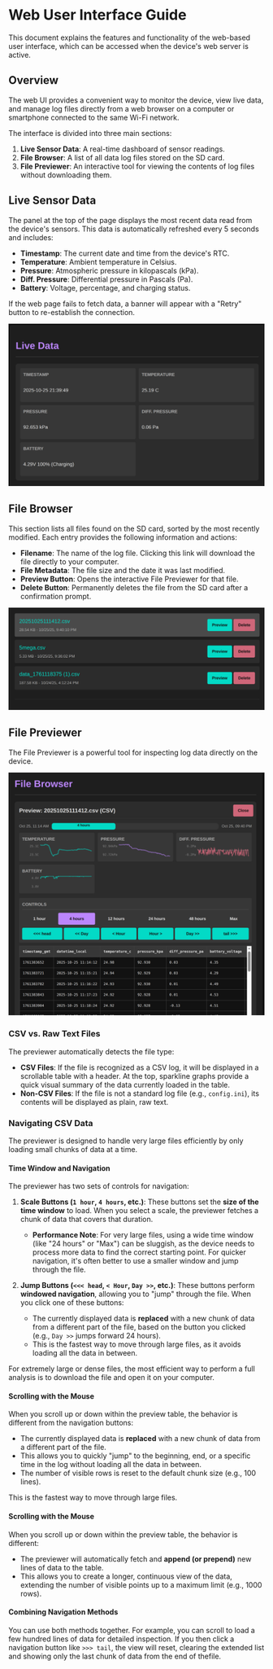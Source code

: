 # Web User Interface Guide

This document explains the features and functionality of the web-based user interface, which can be accessed when the device's web server is active.

## Overview

The web UI provides a convenient way to monitor the device, view live data, and manage log files directly from a web browser on a computer or smartphone connected to the same Wi-Fi network.

The interface is divided into three main sections:
1.  **Live Sensor Data**: A real-time dashboard of sensor readings.
2.  **File Browser**: A list of all data log files stored on the SD card.
3.  **File Previewer**: An interactive tool for viewing the contents of log files without downloading them.

## Live Sensor Data

The panel at the top of the page displays the most recent data read from the device's sensors. This data is automatically refreshed every 5 seconds and includes:

*   **Timestamp**: The current date and time from the device's RTC.
*   **Temperature**: Ambient temperature in Celsius.
*   **Pressure**: Atmospheric pressure in kilopascals (kPa).
*   **Diff. Pressure**: Differential pressure in Pascals (Pa).
*   **Battery**: Voltage, percentage, and charging status.

If the web page fails to fetch data, a banner will appear with a "Retry" button to re-establish the connection.

![Live Sensor Data](images/web_ui_live_data.png)

## File Browser

This section lists all files found on the SD card, sorted by the most recently modified. Each entry provides the following information and actions:

*   **Filename**: The name of the log file. Clicking this link will download the file directly to your computer.
*   **File Metadata**: The file size and the date it was last modified.
*   **Preview Button**: Opens the interactive File Previewer for that file.
*   **Delete Button**: Permanently deletes the file from the SD card after a confirmation prompt.

![File Browser](images/web_ui_file_selector.png)

## File Previewer

The File Previewer is a powerful tool for inspecting log data directly on the device.

![File Previewer](images/web_ui_preview.png)

### CSV vs. Raw Text Files

The previewer automatically detects the file type:
*   **CSV Files**: If the file is recognized as a CSV log, it will be displayed in a scrollable table with a header. At the top, sparkline graphs provide a quick visual summary of the data currently loaded in the table.
*   **Non-CSV Files**: If the file is not a standard log file (e.g., `config.ini`), its contents will be displayed as plain, raw text.

### Navigating CSV Data

The previewer is designed to handle very large files efficiently by only loading small chunks of data at a time.

#### Time Window and Navigation

The previewer has two sets of controls for navigation:

1.  **Scale Buttons (`1 hour`, `4 hours`, etc.)**: These buttons set the **size of the time window** to load. When you select a scale, the previewer fetches a chunk of data that covers that duration.
    *   **Performance Note**: For very large files, using a wide time window (like "24 hours" or "Max") can be sluggish, as the device needs to process more data to find the correct starting point. For quicker navigation, it's often better to use a smaller window and jump through the file.

2.  **Jump Buttons (`<<< head`, `< Hour`, `Day >>`, etc.)**: These buttons perform **windowed navigation**, allowing you to "jump" through the file. When you click one of these buttons:
    *   The currently displayed data is **replaced** with a new chunk of data from a different part of the file, based on the button you clicked (e.g., `Day >>` jumps forward 24 hours).
    *   This is the fastest way to move through large files, as it avoids loading all the data in between.

For extremely large or dense files, the most efficient way to perform a full analysis is to download the file and open it on your computer.

#### Scrolling with the Mouse

When you scroll up or down within the preview table, the behavior is different from the navigation buttons:

*   The currently displayed data is **replaced** with a new chunk of data from a different part of the file.
*   This allows you to quickly "jump" to the beginning, end, or a specific time in the log without loading all the data in between.
*   The number of visible rows is reset to the default chunk size (e.g., 100 lines).

This is the fastest way to move through large files.

#### Scrolling with the Mouse

When you scroll up or down within the preview table, the behavior is different:

*   The previewer will automatically fetch and **append (or prepend)** new lines of data to the table.
*   This allows you to create a longer, continuous view of the data, extending the number of visible points up to a maximum limit (e.g., 1000 rows).

#### Combining Navigation Methods

You can use both methods together. For example, you can scroll to load a few hundred lines of data for detailed inspection. If you then click a navigation button like `>>> tail`, the view will reset, clearing the extended list and showing only the last chunk of data from the end of thefile.